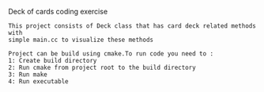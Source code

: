 Deck of cards coding exercise

    This project consists of Deck class that has card deck related methods with
    simple main.cc to visualize these methods

    Project can be build using cmake.To run code you need to : 
    1: Create build directory 
    2: Run cmake from project root to the build directory 
    3: Run make 
    4: Run executable
